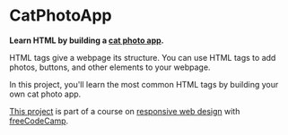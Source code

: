 # CatPhotoApp

<strong>Learn HTML by building a <a href="https://teoptl.github.io/CatPhotoApp">cat photo app</a>.</strong>

HTML tags give a webpage its structure. You can use HTML tags to add photos, buttons, and other elements to your webpage.

In this project, you'll learn the most common HTML tags by building your own cat photo app.


<a href="https://www.freecodecamp.org/learn/2022/responsive-web-design/learn-html-by-building-a-cat-photo-app/step-1">This project</a> is part of a course on <a href="https://www.freecodecamp.org/learn/2022/responsive-web-design">responsive web design</a> with <a href="https://www.freecodecamp.org">freeCodeCamp</a>.
